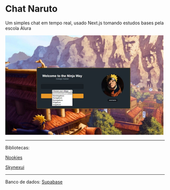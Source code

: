 # Chat Naruto

Um simples chat em tempo real, usado Next.js tomando estudos bases pela escola Alura

<img src="./img/Intro.jpeg" width="500px">

---

Bibliotecas:

[Nookies](https://github.com/maticzav/nookies)

[Skynexui](https://github.com/skynexui/components)

---

Banco de dados:
[Supabase](https://supabase.com/)
